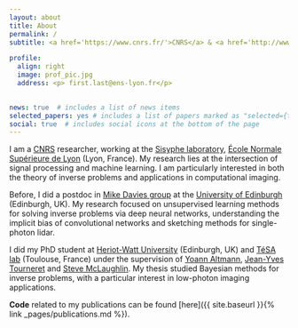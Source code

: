 ```yaml
---
layout: about
title: About
permalink: /
subtitle: <a href='https://www.cnrs.fr/'>CNRS</a> & <a href='http://www.ens-lyon.fr/'>ENS de Lyon</a>

profile:
  align: right
  image: prof_pic.jpg
  address: <p> first.last@ens-lyon.fr</p>
  

news: true  # includes a list of news items
selected_papers: yes # includes a list of papers marked as "selected={true}"
social: true  # includes social icons at the bottom of the page
---
```


I am a [CNRS](https://www.cnrs.fr/) researcher, working at the [Sisyphe laboratory](http://www.ens-lyon.fr/PHYSIQUE/teams/signaux-systemes-physique), [École Normale Supérieure de Lyon](http://www.ens-lyon.fr/) (Lyon, France). My research lies at the intersection of signal processing and machine learning. I am particularly interested in both the theory of inverse problems and applications in computational imaging.

Before, I did a postdoc in [Mike Davies group](https://scholar.google.com/citations?user=dwmfR3oAAAAJ&hl=en) at the [University of Edinburgh](https://www.ed.ac.uk/) (Edinburgh, UK). My research focused on unsupervised learning methods for solving inverse problems via deep neural networks, understanding the implicit bias of convolutional networks and sketching methods for single-photon lidar.

I did my PhD student at [Heriot-Watt University](https://www.hw.ac.uk/) (Edinburgh, UK) and [TéSA lab](https://www.tesa.prd.fr/) (Toulouse, France) under the supervision of [Yoann Altmann](https://yoannaltmann.weebly.com/), [Jean-Yves Tourneret](http://tourneret.perso.enseeiht.fr/) and [Steve McLaughlin](https://scholar.google.co.uk/citations?user=z9wnHv8AAAAJ&hl=en). My thesis studied Bayesian methods for inverse problems, with a particular interest in low-photon imaging applications.

__Code__ related to my publications can be found [here]({{ site.baseurl }}{% link _pages/publications.md %}).